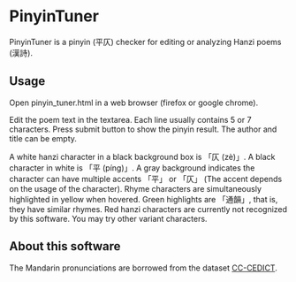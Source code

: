 # PinyinTuner

PinyinTuner is a pinyin (平仄) checker for editing or analyzing Hanzi poems (漢詩).

## Usage

Open pinyin_tuner.html in a web browser (firefox or google chrome).

Edit the poem text in the textarea.
Each line usually contains 5 or 7 characters.
Press submit button to show the pinyin result.
The author and title can be empty.

A white hanzi character in a black background box is 「仄 (zè)」.
A black character in white is 「平 (píng)」.
A gray background indicates the character can have multiple accents 「平」 or 「仄」 (The accent depends on the usage of the character).
Rhyme characters are simultaneously highlighted in yellow when hovered.
Green highlights are 「通韻」, that is, they have similar rhymes.
Red hanzi characters are currently not recognized by this software.
You may try other variant characters.

## About this software

The Mandarin pronunciations are borrowed from the dataset [CC-CEDICT](https://www.mdbg.net/chinese/dictionary?page=cc-cedict).
